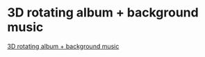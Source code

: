 # 3D rotating album + background music
[3D rotating album + background music](https://aiwithcloud.com/2022/09/15/3d_rotating_album__background_music/)